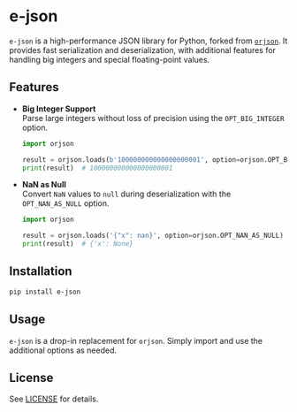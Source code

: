 # e-json

`e-json` is a high-performance JSON library for Python, forked from [`orjson`](https://github.com/ijl/orjson). It provides fast serialization and deserialization, with additional features for handling big integers and special floating-point values.

## Features

- **Big Integer Support**  
    Parse large integers without loss of precision using the `OPT_BIG_INTEGER` option.

    ```python
    import orjson

    result = orjson.loads(b'100000000000000000001', option=orjson.OPT_BIG_INTEGER)
    print(result)  # 100000000000000000001
    ```

- **NaN as Null**  
    Convert `NaN` values to `null` during deserialization with the `OPT_NAN_AS_NULL` option.

    ```python
    import orjson

    result = orjson.loads('{"x": nan}', option=orjson.OPT_NAN_AS_NULL)
    print(result)  # {'x': None}
    ```

## Installation

```bash
pip install e-json
```

## Usage

`e-json` is a drop-in replacement for `orjson`. Simply import and use the additional options as needed.

## License

See [LICENSE](./LICENSE) for details.
